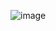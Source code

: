 ![image](https://github.com/HAMZOO0/JavaScript-/assets/98114762/191d659d-6d33-4b75-8e65-4fc95e0b6c39)
